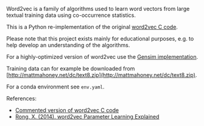 
Word2vec is a family of algorithms used to learn word vectors from large textual training data using co-occurrence statistics.

This is a Python re-implementation of the original [word2vec C code](https://github.com/tmikolov/word2vec).

Please note that this project exists mainly for educational purposes, e.g. to help develop an understanding of the algorithms.

For a highly-optimized version of word2vec use the [Gensim implementation](https://radimrehurek.com/gensim/models/word2vec.html).

Training data can for example be downloaded from [http://mattmahoney.net/dc/text8.zip](http://mattmahoney.net/dc/text8.zip).

For a conda environment see `env.yaml`.

References:
- [Commented version of word2vec C code](https://github.com/chrisjmccormick/word2vec_commented)
- [Rong, X. (2014). word2vec Parameter Learning Explained](https://arxiv.org/abs/1411.2738)

